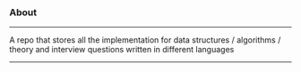 ### About 

---

A repo that stores all the implementation for data structures / algorithms / theory and interview questions written in different languages

---

